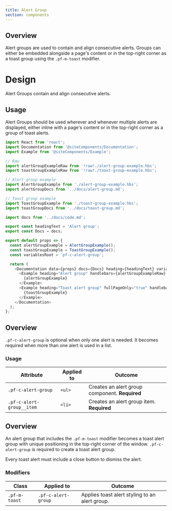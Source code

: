 ```yaml
---
title: Alert Group
section: components
---
```


## Overview

Alert groups are used to contain and align consecutive alerts. Groups can either be embedded alongside a page's content or in the top-right corner as a toast group using the `.pf-m-toast` modifier.


# Design

Alert Groups contain and align consecutive alerts.

## Usage

Alert Groups should be used wherever and whenever multiple alerts are displayed, either inline with a page's content or in the top-right corner as a group of toast alerts.

```js
import React from 'react';
import Documentation from '@siteComponents/Documentation';
import Example from '@siteComponents/Example';

// Raw
import alertGroupExampleRaw from '!raw!./alert-group-example.hbs';
import toastGroupExampleRaw from '!raw!./toast-group-example.hbs';

// Alert group example
import AlertGroupExample from './alert-group-example.hbs';
import alertGroupDocs from '../docs/alert-group.md';

// Toast group example
import ToastGroupExample from './toast-group-example.hbs';
import toastGroupDocs from '../docs/toast-group.md';

import docs from '../docs/code.md';

export const headingText = 'Alert group';
export const Docs = docs;

export default props => {
  const alertGroupExample = AlertGroupExample();
  const toastGroupExample = ToastGroupExample();
  const variablesRoot = 'pf-c-alert-group';

  return (
    <Documentation data={props} docs={Docs} heading={headingText} variablesRoot={variablesRoot}>
      <Example heading="Alert group" handlebars={alertGroupExampleRaw} docs={alertGroupDocs}>
        {alertGroupExample}
      </Example>
      <Example heading="Toast alert group" fullPageOnly="true" handlebars={toastGroupExampleRaw} docs={toastGroupDocs}>
        {toastGroupExample}
      </Example>
    </Documentation>
  );
};
```

## Overview

`.pf-c-alert-group` is optional when only one alert is needed. It becomes required when more than one alert is used in a list.

### Usage

| Attribute | Applied to | Outcome |
| -- | -- | -- |
| `.pf-c-alert-group` | `<ul>` | Creates an alert group component. **Required** |
| `.pf-c-alert-group__item` | `<li>` | Creates an alert group item. **Required** |


## Overview

An alert group that includes the `.pf-m-toast` modifier becomes a toast alert group with unique positioning in the top-right corner of the window. `.pf-c-alert-group` is required to create a toast alert group.

Every toast alert must include a close button to dismiss the alert.

### Modifiers

| Class | Applied to | Outcome |
| -- | -- | -- |
| `.pf-m-toast`| `.pf-c-alert-group` | Applies toast alert styling to an alert group. |
